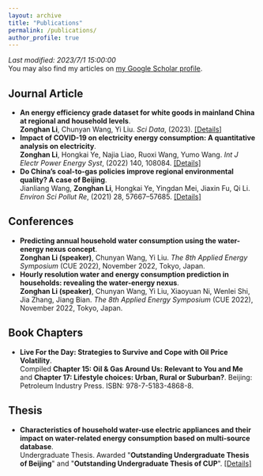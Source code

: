 ```yaml
---
layout: archive
title: "Publications"
permalink: /publications/
author_profile: true
---
```

*Last modified: 2023/7/1 15:00:00*  
You may also find my articles on [my Google Scholar profile](https://scholar.google.com/citations?user=v66rmnsAAAAJ).

Journal Article
------
* **An energy efficiency grade dataset for white goods in mainland China at regional and household levels**.  
  **Zonghan Li**, Chunyan Wang, Yi Liu. *Sci Data*, (2023). [[Details]](https://lzh3278.github.io/publication/SciData2023)
* **Impact of COVID-19 on electricity energy consumption: A quantitative analysis on electricity**.  
  **Zonghan Li**, Hongkai Ye, Najia Liao, Ruoxi Wang, Yumo Wang. *Int J Electr Power Energy Syst*, (2022) 140, 108084.  [[Details]](https://lzh3278.github.io/publication/ijepes2022)
* **Do China’s coal-to-gas policies improve regional environmental quality? A case of Beijing**.  
  Jianliang Wang, **Zonghan Li**, Hongkai Ye, Yingdan Mei, Jiaxin Fu, Qi Li. *Environ Sci Pollut Re*, (2021) 28, 57667–57685.  [[Details]](https://lzh3278.github.io/publication/espr2021)

Conferences
------
* **Predicting annual household water consumption using the water-energy nexus concept**.  
  **Zonghan Li (speaker)**, Chunyan Wang, Yi Liu. *The 8th Applied Energy Symposium* (CUE 2022), November 2022, Tokyo, Japan.
* **Hourly resolution water and energy consumption prediction in households: revealing the water-energy nexus**.  
  **Zonghan Li (speaker)**, Chunyan Wang, Yi Liu, Xiaoyuan Ni, Wenlei Shi, Jia Zhang, Jiang Bian. *The 8th Applied Energy Symposium* (CUE 2022), November 2022, Tokyo, Japan.

Book Chapters
------
* **Live For the Day: Strategies to Survive and Cope with Oil Price Volatility**.  
  Compiled **Chapter 15: Oil & Gas Around Us: Relevant to You and Me** and **Chapter 17: Lifestyle choices: Urban, Rural or Suburban?**. Beijing: Petroleum Industry Press. ISBN: 978-7-5183-4868-8.

Thesis
------
* **Characteristics of household water-use electric appliances and their impact on water-related energy consumption based on multi-source database**.  
  Undergraduate Thesis. Awarded "**Outstanding Undergraduate Thesis of Beijing**" and "**Outstanding Undergraduate Thesis of CUP**". [[Details]](https://lzh3278.github.io/publication/UndergraduateThesis)
